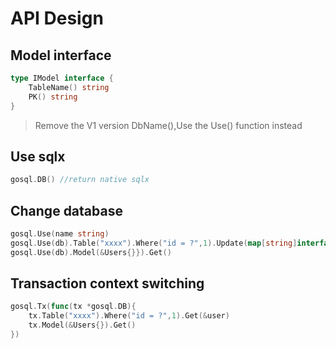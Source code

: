 # API Design

## Model interface
```go
type IModel interface {
	TableName() string
	PK() string
}
```

> Remove the V1 version DbName(),Use the Use() function instead

## Use sqlx
```go
gosql.DB() //return native sqlx
```
## Change database
```go
gosql.Use(name string) 
gosql.Use(db).Table("xxxx").Where("id = ?",1).Update(map[string]interface{}{"name":"test"})
gosql.Use(db).Model(&Users{}}).Get()
```

## Transaction context switching
```go
gosql.Tx(func(tx *gosql.DB){
    tx.Table("xxxx").Where("id = ?",1).Get(&user)
    tx.Model(&Users{}).Get()	
})
```
